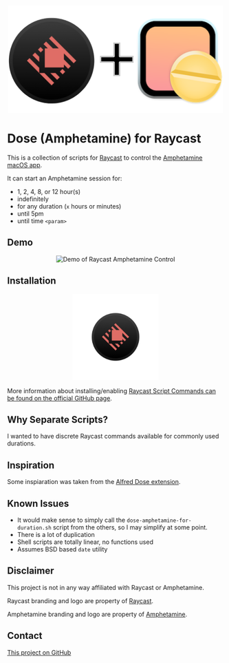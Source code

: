 
<p align="center">
<img width="500" alt="Raycast Amphetamine Control" src="images/raycast_and_amphetamine.png"/>
</p>

# Dose (Amphetamine) for Raycast

This is a collection of scripts for [Raycast](https://www.raycast.com) to control the [Amphetamine macOS app](https://apps.apple.com/us/app/amphetamine/id937984704?mt=12).

It can start an Amphetamine session for:

* 1, 2, 4, 8, or 12 hour(s)
* indefinitely
* for any duration (`x` hours or minutes)
* until 5pm
* until time `<param>`

## Demo

<p align="center">
<img alt="Demo of Raycast Amphetamine Control" src="images/raycast-amphetamine-demo.gif"/>
</p>


## Installation

<p align="center">
<img width="200" alt="Raycast Logo" src="images/raycast.png"/>
</p>

More information about installing/enabling [Raycast Script Commands can be found on the official GitHub page](https://github.com/raycast/script-commands).

## Why Separate Scripts?

I wanted to have discrete Raycast commands available for commonly used durations.

## Inspiration

Some inspiaration was taken from the [Alfred Dose extension](https://www.thoughtasylum.com/2021/03/22/alfred-workflow-amphetamine-app/).

## Known Issues

* It would make sense to simply call the `dose-amphetamine-for-duration.sh` script from the others, so I may simplify at some point.
* There is a lot of duplication
* Shell scripts are totally linear, no functions used
* Assumes BSD based `date` utility

## Disclaimer

This project is not in any way affiliated with Raycast or Amphetamine.

Raycast branding and logo are property of [Raycast](https://www.raycast.com).

Amphetamine branding and logo are property of [Amphetamine](https://apps.apple.com/us/app/amphetamine/id937984704?mt=12).

## Contact

[This project on GitHub](https://github.com/mikeoertli/dose-amphetamine-raycast)
